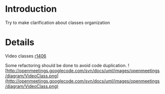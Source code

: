 # Introduction #

Try to make clarification about classes organization

# Details #

Video classes
[r1406](https://code.google.com/p/openmeetings/source/detail?r=1406)

Some refactoring should be done to avoid code duplication.
![http://openmeetings.googlecode.com/svn/docs/uml/images/openmeetings/diagram/VideoClass.png](http://openmeetings.googlecode.com/svn/docs/uml/images/openmeetings/diagram/VideoClass.png)